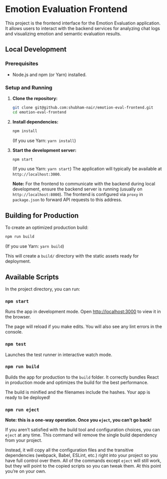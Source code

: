 # Emotion Evaluation Frontend

This project is the frontend interface for the Emotion Evaluation application. It allows users to interact with the backend services for analyzing chat logs and visualizing emotion and semantic evaluation results.

## Local Development

### Prerequisites

*   Node.js and npm (or Yarn) installed.

### Setup and Running

1.  **Clone the repository:**
    ```bash
    git clone git@github.com:shubham-nair/emotion-eval-frontend.git
    cd emotion-eval-frontend
    ```

2.  **Install dependencies:**
    ```bash
    npm install
    ```
    (If you use Yarn: `yarn install`)

3.  **Start the development server:**
    ```bash
    npm start
    ```
    (If you use Yarn: `yarn start`)
    The application will typically be available at `http://localhost:3000`.

    **Note:** For the frontend to communicate with the backend during local development, ensure the backend server is running (usually on `http://localhost:8000`). The frontend is configured via `proxy` in `package.json` to forward API requests to this address.

## Building for Production

To create an optimized production build:

```bash
npm run build
```
(If you use Yarn: `yarn build`)

This will create a `build/` directory with the static assets ready for deployment.

## Available Scripts

In the project directory, you can run:

### `npm start`

Runs the app in development mode.
Open [http://localhost:3000](http://localhost:3000) to view it in the browser.

The page will reload if you make edits.
You will also see any lint errors in the console.

### `npm test`

Launches the test runner in interactive watch mode.

### `npm run build`

Builds the app for production to the `build` folder.
It correctly bundles React in production mode and optimizes the build for the best performance.

The build is minified and the filenames include the hashes.
Your app is ready to be deployed!

### `npm run eject`

**Note: this is a one-way operation. Once you `eject`, you can’t go back!**

If you aren’t satisfied with the build tool and configuration choices, you can `eject` at any time. This command will remove the single build dependency from your project.

Instead, it will copy all the configuration files and the transitive dependencies (webpack, Babel, ESLint, etc.) right into your project so you have full control over them. All of the commands except `eject` will still work, but they will point to the copied scripts so you can tweak them. At this point you’re on your own.

